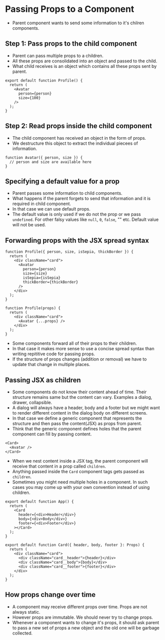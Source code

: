 # Passing Props to a Component

- Parent component wants to send some information to it's chilren components.


## Step 1: Pass props to the child component 

- Parent can pass multiple props to a children.
- All these props are consolidated into an object and passed to the child.
- What child receives is an object which contains all these props sent by parent.

```tsx
export default function Profile() {
  return (
    <Avatar
      person={person}
      size={100}
    />
  );
}
```

## Step 2: Read props inside the child component 

- The child component has received an object in the form of props.
- We destructure this object to extract the individual piecees of information.

```tsx
function Avatar({ person, size }) {
  // person and size are available here
}
```

## Specifying a default value for a prop 

- Parent passes some information to child components.
- What happens if the parent forgets to send that information and it is required in child component.
- In that case we can use default props.
- The default value is only used if we do not the prop or we pass `undefined`. For other falsy values like `null`, `0`, `false`, "" etc. Default value will not be used.

## Forwarding props with the JSX spread syntax 

```tsx
function Profile({ person, size, isSepia, thickBorder }) {
  return (
    <div className="card">
      <Avatar
        person={person}
        size={size}
        isSepia={isSepia}
        thickBorder={thickBorder}
      />
    </div>
  );
}
```

```tsx
function Profile(props) {
  return (
    <div className="card">
      <Avatar {...props} />
    </div>
  );
}
```

- Some components forward all of their props to their children.
- In that case it makes more sense to use a concise spread syntax than writing repititive code for passing props.
- If the structure of props changes (addition or removal) we have to update that change in multiple places.


## Passing JSX as children 

- Some components do not know their content ahead of time. Their structure remains same but the content can vary. Examples a dialog, drawer, collapsible.
- A dialog will always have a header, body and a footer but we might want to render different content in the dialog body on different screens.
- In that case we define a generic component that represents the structure and then pass the content(JSX) as props from parent.
- Think that the generic component defines holes that the parent component can fill by passing content.


```tsx
<Card>
  <Avatar />
</Card>
```

- When we nest content inside a JSX tag, the parent component will receive that content in a prop called `children`.
- Anything passed inside the `Card` component tags gets passed as `children`.
- Sometimes you might need multiple holes in a component. In such cases you may come up with your own convention instead of using children.


```tsx
export default function App() {
  return (
    <Card
      header={<div>Header</div>}
      body={<div>Body</div>}
      footer={<div>Footer</div>}
    ></Card>
  );
}

export default function Card({ header, body, footer }: Props) {
  return (
    <div className="card">
      <div className="card__header">{header}</div>
      <div className="card__body">{body}</div>
      <div className="card__footer">{footer}</div>
    </div>
  );
}
```

## How props change over time 

- A component may receive different props over time. Props are not always static.
- However props are immutable. We should never try to change props.
- Whenever a component wants to change it's props, it should ask parent to pass a new set of props a new object and the old one will be garbage collected.
